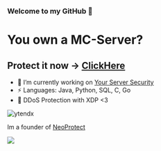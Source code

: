 ### Welcome to my GitHub 👋

# You own a MC-Server?
## Protect it now -> [ClickHere](https://neoprotect.net)

- 🔭 I’m currently working on [Your Server Security](https://github.com/NeoProtect)
- ⚡ Languages: Java, Python, SQL, C, Go
- 🌱 DDoS Protection with XDP <3

<p align="left"> <img src="https://komarev.com/ghpvc/?username=ytendx&label=Profile%20views&color=ff0000&style=plastic" alt="ytendx" /> </p>

Im a founder of [NeoProtect](https://neoprotect.net/)

<p align="left"><img src="https://github-readme-stats.vercel.app/api?username=ytendx&show_icons=true&theme=radical" /></p>
